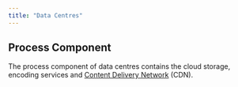 ```yaml
---
title: "Data Centres"
---
```


## Process Component

The process component of data centres contains the cloud storage, encoding services and [Content Delivery Network](cloud/Content%20Delivery%20Network.md) (CDN).